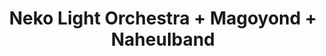 ---
layout: post
category: concert
title: Neko Light Orchestra + Magoyond + Naheulband
artists: 
- Neko Light Orchestra
- Magoyond
- Naheulband
place: 
- Le Trianon
country: France
city: Paris
---